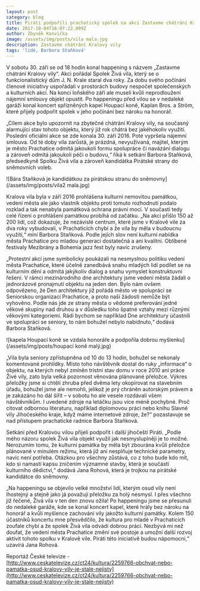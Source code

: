 ```yaml
---
layout: post
category: blog
title: Piráti podpořili prachatický spolek na akci Zastavme chátrání Kralovy vily
date: 2017-10-04T16:07:22.899Z
author: Zbyněk Konvička
image: /assets/img/posts/vila mala.jpg
description: Zastavme chátrání Kralovy vily
tags: 'lidé, Barbora Staňková'
---
```

V sobotu 30. září se od 18 hodin konal happening
s názvem „Zastavme chátrání Kralovy vily“. Akci pořádal Spolek Živá vila,
který se o funkcionalistický dům J. N. Krale staral dva roky. Za dobu svého počínání členové iniciativy uspořádali v prostorách
budovy nespočet společenských a kulturních akcí. Na konci loňského září ale
museli kvůli neprodloužení nájemní smlouvy objekt opustit. Po happeningu před
vilou se v nedaleké garáži konal koncert spřízněných kapel Houpací koně, Kaplan Bros. a
Ström, které přijely podpořit spolek v jeho počínání bez nároku na
honorář.

„Cílem akce bylo upozornit
na zbytečné chátrání Kralovy vily, na současný alarmující stav tohoto
objektu, který již rok chátrá bez jakéhokoliv využití. Poslední oficiální akce se zde
konala 30. září 2016. Poté vypršela nájemní smlouva. Od té doby vila zarůstá,
je prázdná, nevyužívaná, majitel, kterým je město Prachatice odmítá jakoukoli
formu spolupráce či navázání dialogu a zároveň odmítá jakoukoli péči o budovu,“
říká k setkání Barbora Staňková, předsedkyně Spolku Živá vila a zároveň
kandidátka Pirátské strany do sněmovních voleb.

![Bára Staňková je kandidátkou za pirátskou stranu do sněmovny](/assets/img/posts/vila2 mala.jpg)

Kralova vila byla v září 2016 prohlášena
kulturní nemovitou památkou, vedení města ale jako vlastník objektu proti
tomuto rozhodnutí podalo rozklad a tak nenabyla památková ochrana právní moci.
V současti tedy celé řízení o prohlášení památkou probíhá od začátku. „Na akci přišlo 150
až 200 lidí, což dokazuje, že nezávislé centrum, které jsme v Kralově vile
za dva roky vybudovali, v Prachaticích chybí a že vila by měla
v budoucnu využití,“ míní Barbora Staňková. Podle jejích slov není
kulturní nabídka města Prachatice pro mladou generaci dostatečná a ani
kvalitní. Oblíbené festivaly Mezibrány a Bohemia jazz fest byly navíc zrušeny.

„Protestní akcí jsme symbolicky poukázali
na nesmyslnou politiku vedení města Prachatice, které účelně zanedbává snahu
mladých lidí podílet se na kulturním dění a odmítá jakýkoliv dialog a snahu
vymyslet konstruktuvní řešení. V rámci mezinárodního dne architektury jsme
vedení města žádali o jednorázové pronajmutí objektu na jeden den. Bylo nám
ovšem odpovězeno, že Den architektury již pořádá město ve spolupráci se
Seniorskou organizací Prachatice, a proto naší žádosti nemůže být vyhověno.
Podle nás jde ze strany města o vědomé preferování jedné věkové skupiny nad
druhou a v důsledku toho špatné vztahy mezi různými věkovými kategoriemi. Rádi
bychom se například Dne architektury účastnili ve spolupráci se seniory, to nám
bohužel nebylo nabídnuto,“ dodává Barbora Staňková.

![kapela Houpací koně se vzdala honoráře a podpořila dobrou myšlenku](/assets/img/posts/houpací koně malý.jpg)

„Vila byla seniory zpřístupněna od 10 do 13 hodin, bohužel se nekonaly komentované
prohlídky. Místo toho návštěvník dostal do ruky „informace“ o objektu, na
kterých nebyl zmíněn tristní stav domu v roce 2010 ani práce Živé vily, zato
byla velká pozornost věnována plánované přeložce. Výkres přeložky jsme si
chtěli zhruba před dvěma lety okopírovat na stavebním úřadu, bohužel jsme ale
nemohli, jelikož je prý chráněn autorským právem a je zakázáno ho dál šířit – v
sobotu ho ale vesele rozdávali všem návštěvníkům. I uvedené zdroje na letáčku
jsou více méně pochybné. Proč citovat odbornou literaturu, například diplomovou práci nebo knihu Slavné vily
Jihočeského kraje, když máme internetové zdroje, že?“ pozastavuje se nad
přístupem prachatické radnice Barbora Staňková.

Setkání před Kralovou vilou přijeli podpořit i další jihočeští
Piráti. „Podle mého názoru spolek Živá vila objekt využil jak nesmysluplněji je
to možné. Nerozumím tomu, že kulturní památka by měla být zbourána kvůli
přeložce plánované v minulém režimu, která již ani nesplňuje technické
parametry, navíc není potřeba. Otázkou pro všechny zůstává, co z toho
bude kdo mít, kdo si namastí kapsu zničením významné stavby, která je součástí kulturního
dědictví,“ dodává Jana Rohová, která je trojkou na pirátské kandidátce do
sněmovny.

„Na happeningu se objevilo velké množství lidí, kterým osud vily
není lhostejný a stejně jako já považují přeložku za holý nesmysl. I přes
všechno již řečené, Živá vila v ten den znovu ožila! Po happeningu jsme se
přesunuli do nedaleké garáže, kde se konal koncert kapel, které hrály bez
nároku na honorář a kvůli myšlence zachování vily jakožto kulturní památky. Kolem
150 účastníků koncertu mne přesvědčilo, že kultura pro mladé
v Prachaticích zoufale chybí a že spolek Živá vila odvádí dobrou práci.
Nezbývá mi než doufat, že vedení města Prachatice změní své postoje a umožní
další rozvoj aktivit tohoto spolku v Kralově vile. Piráti této iniciativě
budou nápomocni,“ uzavírá Jana Rohová.

Reportáž České televize - [http://www.ceskatelevize.cz/ct24/kultura/2259766-obchvat-nebo-pamatka-osud-kralovy-vily-je-stale-nejisty](http://www.ceskatelevize.cz/ct24/kultura/2259766-obchvat-nebo-pamatka-osud-kralovy-vily-je-stale-nejisty)
